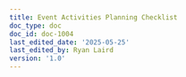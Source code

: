 ```yaml
---
title: Event Activities Planning Checklist
doc_type: doc
doc_id: doc-1004
last_edited_date: '2025-05-25'
last_edited_by: Ryan Laird
version: '1.0'
---
```




